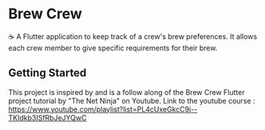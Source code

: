 # Brew Crew

☕ A Flutter application to keep track of a crew's brew preferences. It allows each crew member to give specific requirements for their brew.

## Getting Started

This project is inspired by and is a follow along of the Brew Crew Flutter project tutorial by "The Net Ninja" on Youtube.
Link to the youtube course : https://www.youtube.com/playlist?list=PL4cUxeGkcC9j--TKIdkb3ISfRbJeJYQwC
